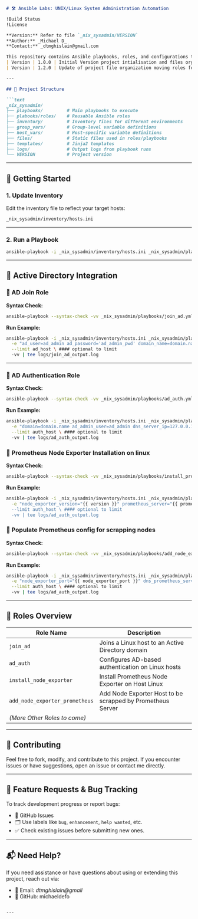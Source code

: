 ```markdown
# 🛠️ Ansible Labs: UNIX/Linux System Administration Automation

!Build Status
!License

**Version:** Refer to file `_nix_sysadmin/VERSION`  
**Author:** _Michael D_  
**Contact:** _dtmghislain@gmail.com  

This repository contains Ansible playbooks, roles, and configurations to automate common UNIX/Linux system administration tasks. It is designed as a learning project and a toolkit for real-world automation.
| Version | 1.0.0 | Initial Version project intialisation and files organisation | July 2025 | Michael D. |
| Version | 1.2.0 | Update of project file organization moving roles folder to playbooks folder | October 2025 |

---

## 📁 Project Structure

```text
_nix_sysadmin/
├── playbooks/         # Main playbooks to execute
├── plabooks/roles/    # Reusable Ansible roles
├── inventory/         # Inventory files for different environments
├── group_vars/        # Group-level variable definitions
├── host_vars/         # Host-specific variable definitions
├── files/             # Static files used in roles/playbooks
├── templates/         # Jinja2 templates
├── logs/              # Output logs from playbook runs
└── VERSION            # Project version
```

---

## 🚀 Getting Started

### 1. Update Inventory

Edit the inventory file to reflect your target hosts:

```bash
_nix_sysadmin/inventory/hosts.ini
```

---

### 2. Run a Playbook

```bash
ansible-playbook -i _nix_sysadmin/inventory/hosts.ini _nix_sysadmin/playbooks/your_playbook.yml
```

---

## 🔐 Active Directory Integration

### 🔸 AD Join Role

**Syntax Check:**

```bash
ansible-playbook --syntax-check -vv _nix_sysadmin/playbooks/join_ad.yml
```

**Run Example:**

```bash
ansible-playbook -i _nix_sysadmin/inventory/hosts.ini _nix_sysadmin/playbooks/join_ad.yml \
  -e "ad_user=ad_admin ad_password='ad_admin_pwd' domain_name=domain.name realm_upper=DOMAIN.NAME dns_server_ip=127.0.0.1" \
  --limit ad_host \ #### optional to limit
  -vv | tee logs/join_ad_output.log
```

---

### 🔸 AD Authentication Role

**Syntax Check:**

```bash
ansible-playbook --syntax-check -vv _nix_sysadmin/playbooks/ad_auth.yml
```

**Run Example:**

```bash
ansible-playbook -i _nix_sysadmin/inventory/hosts.ini _nix_sysadmin/playbooks/ad_auth.yml \
  -e "domain=domain.name ad_admin_user=ad_admin dns_server_ip=127.0.0.1" \
  --limit auth_host \ #### optional to limit
  -vv | tee logs/ad_auth_output.log
```
### 🔸 Prometheus Node Exporter Installation on linux

**Syntax Check:**

```bash
ansible-playbook --syntax-check -vv _nix_sysadmin/playbooks/install_prometheus_exporter.yml
```

**Run Example:**

```bash
ansible-playbook -i _nix_sysadmin/inventory/hosts.ini _nix_sysadmin/playbooks/install_prometheus_exporter.yml \
  -e "node_exporter_version="{{ version }}" prometheus_server="{{ prometheus_url_server }}" node_exporter_port="{{ port_number }}" node_exporter_user="{{ user }}" \
  --limit auth_host \ #### optional to limit
  -vv | tee logs/ad_auth_output.log
```

### 🔸 Populate Prometheus config for scrapping nodes 

**Syntax Check:**

```bash
ansible-playbook --syntax-check -vv _nix_sysadmin/playbooks/add_node_exporter_promotheus.yml
```

**Run Example:**

```bash
ansible-playbook -i _nix_sysadmin/inventory/hosts.ini _nix_sysadmin/playbooks/add_node_exporter_promotheus.yml \
  -e "node_exporter_port="{{ node_exporter_port }}" dns_prometheus_server="{{ server_prometheus }}"   prometheus_server_port="{{ prometheus_server_port }}"" \
  --limit auth_host \ #### optional to limit
  -vv | tee logs/ad_auth_output.log
```
---

## 🧩 Roles Overview

| Role Name | Description |
|-----------|-------------|
| `join_ad` | Joins a Linux host to an Active Directory domain |
| `ad_auth` | Configures AD-based authentication on Linux hosts |
| `install_node_exporter` | Install Prometheus Node Exporter on Host Linux |
| `add_node_exporter_prometheus` | Add Node Exporter Host to be scrapped by Prometheus Server |
|*(More Other Roles to come)*||
---

## 🤝 Contributing

Feel free to fork, modify, and contribute to this project. If you encounter issues or have suggestions, open an issue or contact me directly.

---

## 🐞 Feature Requests & Bug Tracking

To track development progress or report bugs:

- 📌 GitHub Issues
- 🗂️ Use labels like `bug`, `enhancement`, `help wanted`, etc.
- ✅ Check existing issues before submitting new ones.

---

## 📬 Need Help?

If you need assistance or have questions about using or extending this project, reach out via:

- 📧 Email: _dtmghislain@gmail_
- 🐙 GitHub: michaeldefo
```

---
